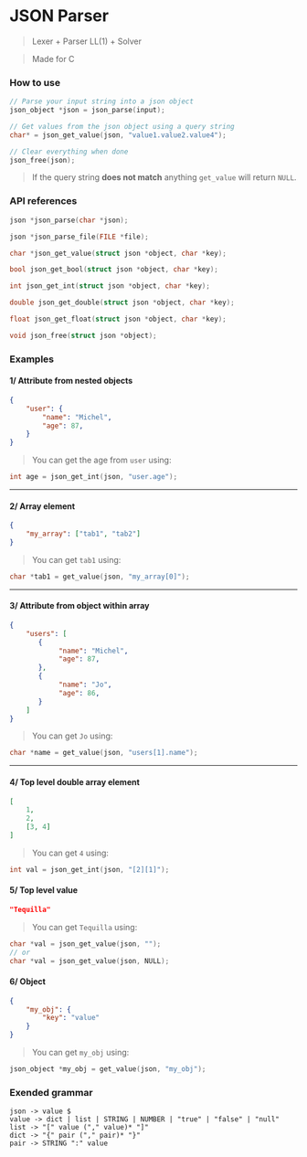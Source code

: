# JSON Parser
> Lexer + Parser LL(1) + Solver

> Made for C

### How to use

```c
// Parse your input string into a json object
json_object *json = json_parse(input);

// Get values from the json object using a query string
char* = json_get_value(json, "value1.value2.value4");

// Clear everything when done
json_free(json);
```

> If the query string **does not match** anything `get_value` will return `NULL`.

### API references

```c
json *json_parse(char *json);

json *json_parse_file(FILE *file);

char *json_get_value(struct json *object, char *key);

bool json_get_bool(struct json *object, char *key);

int json_get_int(struct json *object, char *key);

double json_get_double(struct json *object, char *key);

float json_get_float(struct json *object, char *key);

void json_free(struct json *object);
```

### Examples

#### 1/ Attribute from nested objects

```json
{
    "user": {
        "name": "Michel",
        "age": 87,
    }
}
```

> You can get the age from `user` using:

```c
int age = json_get_int(json, "user.age");
```

---

#### 2/ Array element

```json
{
    "my_array": ["tab1", "tab2"] 
}
```

> You can get `tab1` using:

```c
char *tab1 = get_value(json, "my_array[0]");
```

---

#### 3/ Attribute from object within array

```json
{
    "users": [
       {
            "name": "Michel",
            "age": 87,
       },
       {
            "name": "Jo",
            "age": 86,
       } 
    ] 
}
```

> You can get `Jo` using:

```c
char *name = get_value(json, "users[1].name");
```

---

#### 4/ Top level double array element

```json
[
    1,
    2,
    [3, 4]
]
```

> You can get `4` using:

```c
int val = json_get_int(json, "[2][1]");
```

#### 5/ Top level value

```json
"Tequilla"
```

> You can get `Tequilla` using:

```c
char *val = json_get_value(json, "");
// or
char *val = json_get_value(json, NULL);
```

#### 6/ Object

```json
{
    "my_obj": {
        "key": "value"
    }
}
```

> You can get `my_obj` using:

```c
json_object *my_obj = get_value(json, "my_obj");
```

### Exended grammar

```
json -> value $
value -> dict | list | STRING | NUMBER | "true" | "false" | "null"
list -> "[" value ("," value)* "]"
dict -> "{" pair ("," pair)* "}"
pair -> STRING ":" value
```

